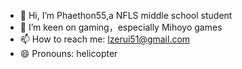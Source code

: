 - 👋 Hi, I’m Phaethon55,a NFLS middle school student
- 👀 I’m keen on gaming，especially Mihoyo games
- 📫 How to reach me: lzerui51@gmail.com
- 😄 Pronouns: helicopter

<!---
Phaethon55/Phaethon55 is a ✨ special ✨ repository because its `README.md` (this file) appears on your GitHub profile.
You can click the Preview link to take a look at your changes.
--->
